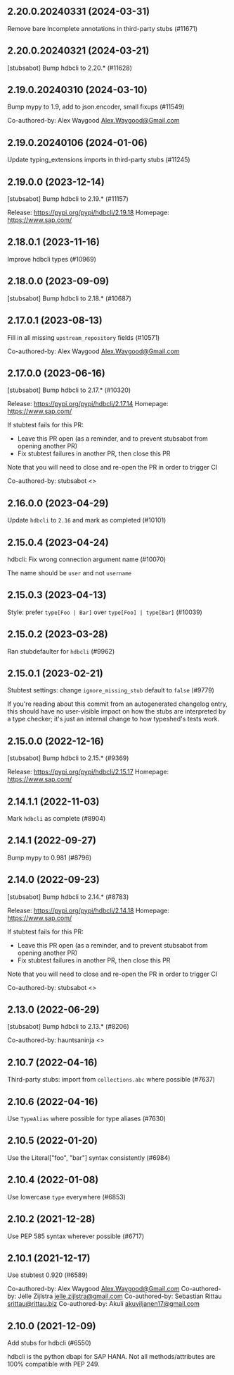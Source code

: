 ## 2.20.0.20240331 (2024-03-31)

Remove bare Incomplete annotations in third-party stubs (#11671)

## 2.20.0.20240321 (2024-03-21)

[stubsabot] Bump hdbcli to 2.20.* (#11628)

## 2.19.0.20240310 (2024-03-10)

Bump mypy to 1.9, add to json.encoder, small fixups (#11549)

Co-authored-by: Alex Waygood <Alex.Waygood@Gmail.com>

## 2.19.0.20240106 (2024-01-06)

Update typing_extensions imports in third-party stubs (#11245)

## 2.19.0.0 (2023-12-14)

[stubsabot] Bump hdbcli to 2.19.* (#11157)

Release: https://pypi.org/pypi/hdbcli/2.19.18
Homepage: https://www.sap.com/

## 2.18.0.1 (2023-11-16)

Improve hdbcli types (#10969)

## 2.18.0.0 (2023-09-09)

[stubsabot] Bump hdbcli to 2.18.* (#10687)

## 2.17.0.1 (2023-08-13)

Fill in all missing `upstream_repository` fields (#10571)

Co-authored-by: Alex Waygood <Alex.Waygood@Gmail.com>

## 2.17.0.0 (2023-06-16)

[stubsabot] Bump hdbcli to 2.17.* (#10320)

Release: https://pypi.org/pypi/hdbcli/2.17.14
Homepage: https://www.sap.com/

If stubtest fails for this PR:
- Leave this PR open (as a reminder, and to prevent stubsabot from opening another PR)
- Fix stubtest failures in another PR, then close this PR

Note that you will need to close and re-open the PR in order to trigger CI

Co-authored-by: stubsabot <>

## 2.16.0.0 (2023-04-29)

Update `hdbcli` to `2.16` and mark as completed (#10101)

## 2.15.0.4 (2023-04-24)

hdbcli: Fix wrong connection argument name (#10070)

The name should be `user` and not `username`

## 2.15.0.3 (2023-04-13)

Style: prefer `type[Foo | Bar]` over `type[Foo] | type[Bar]` (#10039)

## 2.15.0.2 (2023-03-28)

Ran stubdefaulter for `hdbcli` (#9962)

## 2.15.0.1 (2023-02-21)

Stubtest settings: change `ignore_missing_stub` default to `false` (#9779)

If you're reading about this commit from an autogenerated changelog entry, this should have no user-visible impact on how the stubs are interpreted by a type checker; it's just an internal change to how typeshed's tests work.

## 2.15.0.0 (2022-12-16)

[stubsabot] Bump hdbcli to 2.15.* (#9369)

Release: https://pypi.org/pypi/hdbcli/2.15.17
Homepage: https://www.sap.com/

## 2.14.1.1 (2022-11-03)

Mark `hdbcli` as complete (#8904)

## 2.14.1 (2022-09-27)

Bump mypy to 0.981 (#8796)

## 2.14.0 (2022-09-23)

[stubsabot] Bump hdbcli to 2.14.* (#8783)

Release: https://pypi.org/pypi/hdbcli/2.14.18
Homepage: https://www.sap.com/

If stubtest fails for this PR:
- Leave this PR open (as a reminder, and to prevent stubsabot from opening another PR)
- Fix stubtest failures in another PR, then close this PR

Note that you will need to close and re-open the PR in order to trigger CI

Co-authored-by: stubsabot <>

## 2.13.0 (2022-06-29)

[stubsabot] Bump hdbcli to 2.13.* (#8206)

Co-authored-by: hauntsaninja <>

## 2.10.7 (2022-04-16)

Third-party stubs: import from `collections.abc` where possible (#7637)

## 2.10.6 (2022-04-16)

Use `TypeAlias` where possible for type aliases (#7630)

## 2.10.5 (2022-01-20)

Use the Literal["foo", "bar"] syntax consistently (#6984)

## 2.10.4 (2022-01-08)

Use lowercase `type` everywhere (#6853)

## 2.10.2 (2021-12-28)

Use PEP 585 syntax wherever possible (#6717)

## 2.10.1 (2021-12-17)

Use stubtest 0.920 (#6589)

Co-authored-by: Alex Waygood <Alex.Waygood@Gmail.com>
Co-authored-by: Jelle Zijlstra <jelle.zijlstra@gmail.com>
Co-authored-by: Sebastian Rittau <srittau@rittau.biz>
Co-authored-by: Akuli <akuviljanen17@gmail.com>

## 2.10.0 (2021-12-09)

Add stubs for hdbcli (#6550)

hdbcli is the python dbapi for SAP HANA. Not all methods/attributes are 100% compatible with PEP 249.

